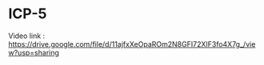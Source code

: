 # ICP-5
Video link : https://drive.google.com/file/d/11ajfxXeOpaROm2N8GFI72XIF3fo4X7g_/view?usp=sharing

